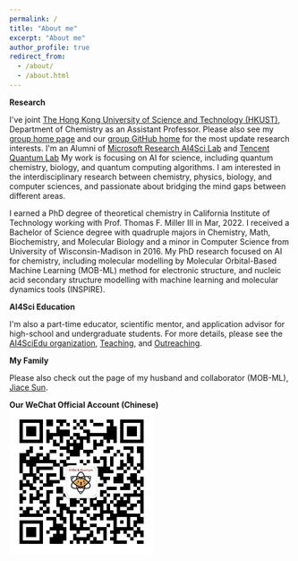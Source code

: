 ```yaml
---
permalink: /
title: "About me"
excerpt: "About me"
author_profile: true
redirect_from: 
  - /about/
  - /about.html
---
```

**Research**

I've joint [The Hong Kong University of Science and Technology (HKUST)](https://hkust.edu.hk/), Department of Chemistry as an Assistant Professor. Please also see my [group home page](https://ai4qc.github.io/) and our [group GitHub home](https://github.com/AI4QC) for the most update research interests. I'm an Alumni of [Microsoft Research AI4Sci Lab](https://www.microsoft.com/en-us/research/lab/microsoft-research-ai4science/) and [Tencent Quantum Lab](https://www.tencent.com/en-us/)  My work is focusing on AI for science, including quantum chemistry, biology, and quantum computing algorithms. I am interested in the interdisciplinary research between chemistry, physics, biology, and computer sciences, and passionate about bridging the mind gaps between different areas.

I earned a PhD degree of theoretical chemistry in California Institute of Technology working with Prof. Thomas F. Miller III in Mar, 2022. I received a Bachelor of Science degree with quadruple majors in Chemistry, Math, Biochemistry, and Molecular Biology and a minor in Computer Science from University of Wisconsin-Madison in 2016. My PhD research focused on AI for chemistry, including molecular modelling by Molecular Orbital-Based Machine Learning (MOB-ML) method for electronic structure, and nucleic acid secondary structure modelling with machine learning and molecular dynamics tools (INSPIRE).


**AI4Sci Education**

I'm also a part-time educator, scientific mentor, and application advisor for high-school and undergraduate students. For more details, please see the [AI4SciEdu organization](https://ai4sciedu.github.io/), [Teaching](https://sherrylixuecheng.github.io/teaching), and [Outreaching](https://sherrylixuecheng.github.io/outreaching).


**My Family**

Please also check out the page of my husband and collaborator (MOB-ML), [Jiace Sun](https://susyustc.github.io).

**Our WeChat Official Account (Chinese)**
<img src="images/qrcode.jpg">



